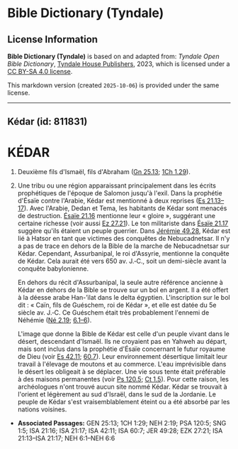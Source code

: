 # Bible Dictionary (Tyndale)

## License Information

**Bible Dictionary (Tyndale)** is based on and adapted from: _Tyndale Open Bible Dictionary_, [Tyndale House Publishers](https://tyndaleopenresources.com/), 2023, which is licensed under a [CC BY-SA 4.0 license](https://creativecommons.org/licenses/by-sa/4.0/legalcode.en).

This markdown version (created `2025-10-06`) is provided under the same license.



--------------------------------

## Kédar (id: 811831)

KÉDAR
=====

1. Deuxième fils d'Ismaël, fils d'Abraham ([Gn 25\.13](https://ref.ly/Gen25:13); [1Ch 1\.29](https://ref.ly/1Chr1:29)).
2. Une tribu ou une région apparaissant principalement dans les écrits prophétiques de l'époque de Salomon jusqu'à l'exil. Dans la prophétie d'Ésaïe contre l'Arabie, Kédar est mentionné à deux reprises ([Es 21\.13–17](https://ref.ly/Isa21:13-Isa21:17)). Avec l'Arabie, Dedan et Tema, les habitants de Kédar sont menacés de destruction. [Ésaïe 21\.16](https://ref.ly/Isa21:16) mentionne leur « gloire », suggérant une certaine richesse (voir aussi [Ez 27\.21](https://ref.ly/Ezek27:21)). Le ton militariste dans [Ésaïe 21\.17](https://ref.ly/Isa21:17) suggère qu'ils étaient un peuple guerrier. Dans [Jérémie 49\.28](https://ref.ly/Jer49:28), Kédar est lié à Hatsor en tant que victimes des conquêtes de Nebucadnetsar. Il n'y a pas de trace en dehors de la Bible de la marche de Nebucadnetsar sur Kédar. Cependant, Assurbanipal, le roi d'Assyrie, mentionne la conquête de Kédar. Cela aurait été vers 650 av. J.‑C., soit un demi\-siècle avant la conquête babylonienne.

    En dehors du récit d'Assurbanipal, la seule autre référence ancienne à Kédar en dehors de la Bible se trouve sur un bol en argent. Il a été offert à la déesse arabe Han\-’ilat dans le delta égyptien. L'inscription sur le bol dit : « Caïn, fils de Guéschem, roi de Kédar », et elle est datée du 5e siècle av. J.‑C. Ce Guéschem était très probablement l'ennemi de Néhémie ([Né 2\.19](https://ref.ly/Neh2:19); [6\.1–6](https://ref.ly/Neh6:1-Neh6:6)).

    L'image que donne la Bible de Kédar est celle d'un peuple vivant dans le désert, descendant d'Ismaël. Ils ne croyaient pas en Yahweh au départ, mais sont inclus dans la prophétie d'Ésaïe concernant le futur royaume de Dieu (voir [Es 42\.11](https://ref.ly/Isa42:11); [60\.7](https://ref.ly/Isa60:7)). Leur environnement désertique limitait leur travail à l'élevage de moutons et au commerce. L'eau imprévisible dans le désert les obligeait à se déplacer. Une vie sous tente était préférable à des maisons permanentes (voir [Ps 120\.5](https://ref.ly/Ps120:5); [Ct 1\.5](https://ref.ly/Song1:5)). Pour cette raison, les archéologues n'ont trouvé aucun site nommé Kédar. Kédar se trouvait à l'orient et légèrement au sud d'Israël, dans le sud de la Jordanie. Le peuple de Kédar s'est vraisemblablement éteint ou a été absorbé par les nations voisines.

* **Associated Passages:** GEN 25:13; 1CH 1:29; NEH 2:19; PSA 120:5; SNG 1:5; ISA 21:16; ISA 21:17; ISA 42:11; ISA 60:7; JER 49:28; EZK 27:21; ISA 21:13–ISA 21:17; NEH 6:1–NEH 6:6

